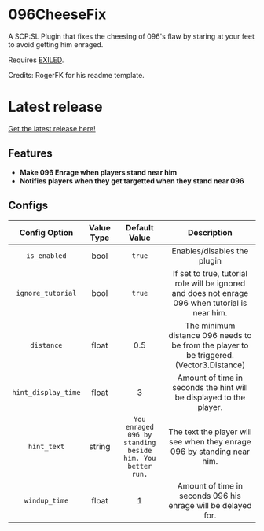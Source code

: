 # 096CheeseFix
A SCP:SL Plugin that fixes the cheesing of 096's flaw by staring at your feet to avoid getting him enraged.

Requires [EXILED](https://github.com/galaxy119/EXILED/).

Credits: RogerFK for his readme template.

# Latest release
[Get the latest release here!](https://github.com/RinTheWeeb/096CheeseFix/releases/latest)

## Features

- **Make 096 Enrage when players stand near him**
- **Notifies players when they get targetted when they stand near 096** 

## Configs

| Config Option | Value Type | Default Value | Description |
|:------------------------:|:----------:|:-------------:|:------------------------------------------:|
| `is_enabled` | bool | `true` | Enables/disables the plugin |
| `ignore_tutorial` | bool | `true` | If set to true, tutorial role will be ignored and does not enrage 096 when tutorial is near him. |
| `distance` | float | 0.5 | The minimum distance 096 needs to be from the player to be triggered. (Vector3.Distance) |
| `hint_display_time` | float | 3 | Amount of time in seconds the hint will be displayed to the player. |
| `hint_text` | string | `You enraged 096 by standing beside him. You better run.` | The text the player will see when they enrage 096 by standing near him. |
| `windup_time` | float | 1 | Amount of time in seconds 096 his enrage will be delayed for. |


